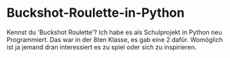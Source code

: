 # Buckshot-Roulette-in-Python
Kennst du 'Buckshot Roulette'? Ich habe es als Schulprojekt in Python neu Programmiert. Das war in der 8ten Klasse, es gab eine 2 dafür. Womöglich ist ja jemand dran interessiert es zu spiel oder sich zu inspirieren.
